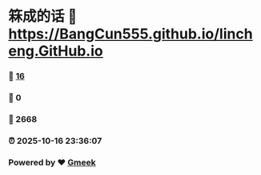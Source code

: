 # 箖成的话 :link: https://BangCun555.github.io/lincheng.GitHub.io 
### :page_facing_up: [16](https://BangCun555.github.io/lincheng.GitHub.io/tag.html) 
### :speech_balloon: 0 
### :hibiscus: 2668 
### :alarm_clock: 2025-10-16 23:36:07 
### Powered by :heart: [Gmeek](https://github.com/Meekdai/Gmeek)
